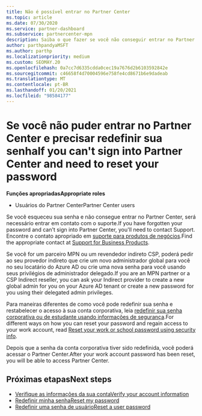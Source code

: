 ```yaml
---
title: Não é possível entrar no Partner Center
ms.topic: article
ms.date: 07/30/2020
ms.service: partner-dashboard
ms.subservice: partnercenter-mpn
description: Saiba o que fazer se você não conseguir entrar no Partner Center-inclui informações sobre como redefinir a senha da conta corporativa ou a senha da conta de estudante se você a esqueceu.
author: parthpandyaMSFT
ms.author: parthp
ms.localizationpriority: medium
ms.custom: SEOMAY.20
ms.openlocfilehash: 0a7cc7d6335cdda0cec19a7676d2b6103592842e
ms.sourcegitcommit: c46658f4d70004596e758fe4cd8671b6e9dadeab
ms.translationtype: MT
ms.contentlocale: pt-BR
ms.lasthandoff: 01/20/2021
ms.locfileid: "98584177"
---
```

# <a name="if-you-cant-sign-into-partner-center-and-need-to-reset-your-password"></a><span data-ttu-id="b0135-103">Se você não puder entrar no Partner Center e precisar redefinir sua senha</span><span class="sxs-lookup"><span data-stu-id="b0135-103">If you can't sign into Partner Center and need to reset your password</span></span>

<span data-ttu-id="b0135-104">**Funções apropriadas**</span><span class="sxs-lookup"><span data-stu-id="b0135-104">**Appropriate roles**</span></span>

- <span data-ttu-id="b0135-105">Usuários do Partner Center</span><span class="sxs-lookup"><span data-stu-id="b0135-105">Partner Center users</span></span>

<span data-ttu-id="b0135-106">Se você esqueceu sua senha e não consegue entrar no Partner Center, será necessário entrar em contato com o suporte.</span><span class="sxs-lookup"><span data-stu-id="b0135-106">If you have forgotten your password and can't sign into Partner Center, you'll need to contact Support.</span></span> <span data-ttu-id="b0135-107">Encontre o contato apropriado em [suporte para produtos de negócios](/microsoft-365/admin/contact-support-for-business-products).</span><span class="sxs-lookup"><span data-stu-id="b0135-107">Find the appropriate contact at [Support for Business Products](/microsoft-365/admin/contact-support-for-business-products).</span></span> 

<span data-ttu-id="b0135-108">Se você for um parceiro MPN ou um revendedor indireto CSP, poderá pedir ao seu provedor indireto que crie um novo administrador global para você no seu locatário do Azure AD ou crie uma nova senha para você usando seus privilégios de administrador delegado.</span><span class="sxs-lookup"><span data-stu-id="b0135-108">If you are an MPN partner or a CSP Indirect reseller, you can ask your Indirect provider to create a new global admin for you on your Azure AD tenant or create a new password for you using their delegated admin privileges.</span></span> 

<span data-ttu-id="b0135-109">Para maneiras diferentes de como você pode redefinir sua senha e restabelecer o acesso à sua conta corporativa, leia [redefinir sua senha corporativa ou de estudante usando informações de segurança](/azure/active-directory/user-help/active-directory-passwords-update-your-own-password#how-to-change-your-password).</span><span class="sxs-lookup"><span data-stu-id="b0135-109">For different ways on how you can reset your password and regain access to your work account, read [Reset your work or school password using security info](/azure/active-directory/user-help/active-directory-passwords-update-your-own-password#how-to-change-your-password).</span></span>

<span data-ttu-id="b0135-110">Depois que a senha da conta corporativa tiver sido redefinida, você poderá acessar o Partner Center.</span><span class="sxs-lookup"><span data-stu-id="b0135-110">After your work account password has been reset, you will be able to access Partner Center.</span></span> 

## <a name="next-steps"></a><span data-ttu-id="b0135-111">Próximas etapas</span><span class="sxs-lookup"><span data-stu-id="b0135-111">Next steps</span></span>

- [<span data-ttu-id="b0135-112">Verifique as informações da sua conta</span><span class="sxs-lookup"><span data-stu-id="b0135-112">Verify your account information</span></span>](verification-responses.md)
- [<span data-ttu-id="b0135-113">Redefinir minha senha</span><span class="sxs-lookup"><span data-stu-id="b0135-113">Reset my password</span></span>](reset-my-pasword.md)
- [<span data-ttu-id="b0135-114">Redefinir uma senha de usuário</span><span class="sxs-lookup"><span data-stu-id="b0135-114">Reset a user password</span></span>](reset-a-user-password.md)